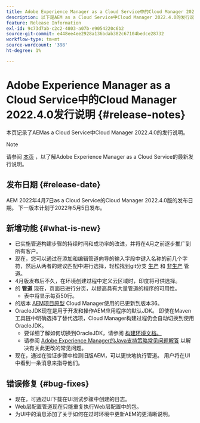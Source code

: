 ```yaml
---
title: Adobe Experience Manager as a Cloud Service中的Cloud Manager 2022.4.0发行说明
description: 以下是AEM as a Cloud Service中Cloud Manager 2022.4.0的发行说明。
feature: Release Information
exl-id: 9c73d7ab-c2c2-4803-a07b-e9054220c6b2
source-git-commit: e448ee4ee2928a136bdab382c67104bedce28732
workflow-type: tm+mt
source-wordcount: '398'
ht-degree: 1%

---
```



# Adobe Experience Manager as a Cloud Service中的Cloud Manager 2022.4.0发行说明 {#release-notes}

本页记录了AEMas a Cloud Service中Cloud Manager 2022.4.0的发行说明。

>[!NOTE]
>
>请参阅 [本页](/help/release-notes/release-notes-cloud/release-notes-current.md) ，以了解Adobe Experience Manager as a Cloud Service的最新发行说明。

## 发布日期 {#release-date}

AEM 2022年4月7日as a Cloud Service的Cloud Manager 2022.4.0版的发布日期。 下一版本计划于2022年5月5日发布。

## 新增功能 {#what-is-new}

* 已实施管道构建步骤的持续时间和成功率的改进，并将在4月之前逐步推广到所有客户。
* 现在，您可以通过在添加和编辑管道向导的输入字段中键入名称的前几个字符，然后从两者的建议匹配中进行选择，轻松找到git分支 [生产](/help/implementing/cloud-manager/configuring-pipelines/configuring-production-pipelines.md) 和 [非生产](/help/implementing/cloud-manager/configuring-pipelines/configuring-non-production-pipelines.md) 管道。
* 4月版发布后不久，在环境创建过程中定义云区域时，印度将可供选择。
* 的 **管道** 现在，页面已进行分页，以提高具有大量管道的程序的可用性。
   * 表中将显示每页50行。
* 的版本 [AEM项目原型](https://experienceleague.adobe.com/docs/experience-manager-core-components/using/developing/archetype/overview.html) Cloud Manager使用的已更新到版本36。
* OracleJDK现在是用于开发和操作AEM应用程序的默认JDK。 即使在Maven工具链中明确选择了替代选项，Cloud Manager构建过程仍会自动切换到使用OracleJDK。
   * 要详细了解如何切换到OracleJDK，请参阅 [构建环境文档。](/help/implementing/cloud-manager/getting-access-to-aem-in-cloud/build-environment-details.md#using-java-support)
   * 请参阅 [Adobe Experience Manager的Java支持策略常见问题解答](https://experienceleague.adobe.com/docs/experience-manager-65/assets/Java_Policy_for_Adobe_Experience_Manager.pdf) 以解决有关此更改的常见问题。
* 现在，通过在验证步骤中检测旧版AEM，可以更快地执行管道。 用户将在UI中看到一条消息来指导他们。

## 错误修复 {#bug-fixes}

* 现在，可通过UI下载在UI测试步骤中创建的日志。
* Web层配置管道现在只能重复执行Web层配置中的包。
* 为UI中的消息添加了关于如何在过时环境中更新AEM的更清晰说明。
